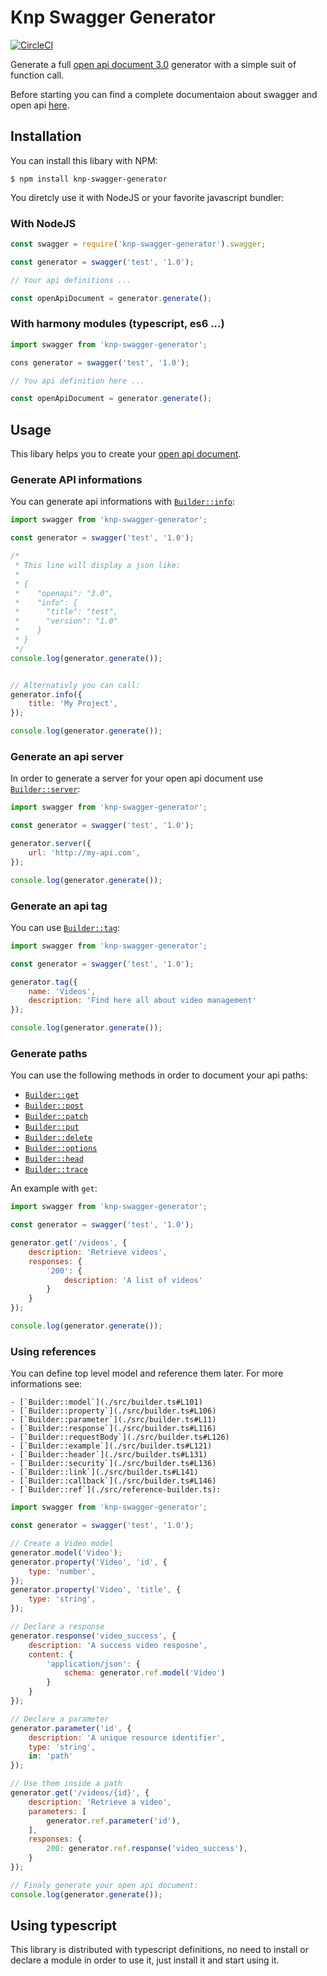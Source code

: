 Knp Swagger Generator
=====================

[![CircleCI](https://circleci.com/gh/KnpLabs/knp-swagger-generator.svg?style=svg)](https://circleci.com/gh/KnpLabs/knp-swagger-generator)

Generate a full [open api document 3.0](https://github.com/OAI/OpenAPI-Specification) generator with a simple suit of function
call.

Before starting you can find a complete documentaion about swagger and open api [here](https://swagger.io/).

## Installation

You can install this libary with NPM:

```
$ npm install knp-swagger-generator
```

You diretcly use it with NodeJS or your favorite javascript
bundler:

### With NodeJS

```javascript
const swagger = require('knp-swagger-generator').swagger;

const generator = swagger('test', '1.0');

// Your api definitions ...

const openApiDocument = generator.generate();
```

### With harmony modules (typescript, es6 ...)

```javascript
import swagger from 'knp-swagger-generator';

cons generator = swagger('test', '1.0');

// You api definition here ...

const openApiDocument = generator.generate();
```

## Usage

This libary helps you to create your [open api document](https://github.com/OAI/OpenAPI-Specification/).

### Generate API informations

You can generate api informations with [`Builder::info`](./src/builder.ts#L29):

```javascript
import swagger from 'knp-swagger-generator';

const generator = swagger('test', '1.0');

/*
 * This line will display a json like:
 *
 * {
 *    "openapi": "3.0",
 *    "info": {
 *      "title": "test",
 *      "version": "1.0"
 *    }
 * }
 */
console.log(generator.generate());


// Alternativly you can call:
generator.info({
    title: 'My Project',
});

console.log(generator.generate());
```

### Generate an api server

In order to generate a server for your open api document use [`Builder::server`](./src/builder.ts#L91):

```javascript
import swagger from 'knp-swagger-generator';

const generator = swagger('test', '1.0');

generator.server({
    url: 'http://my-api.com',
});

console.log(generator.generate());
```

### Generate an api tag

You can use [`Builder::tag`](./src/builder.ts#L96):

```javascript
import swagger from 'knp-swagger-generator';

const generator = swagger('test', '1.0');

generator.tag({
    name: 'Videos',
    description: 'Find here all about video management'
});

console.log(generator.generate());
```

### Generate paths

You can use the following methods in order to document your
api paths:

- [`Builder::get`](./src/builder.ts#L46)
- [`Builder::post`](./src/builder.ts#L51)
- [`Builder::patch`](./src/builder.ts#L56)
- [`Builder::put`](./src/builder.ts#L61)
- [`Builder::delete`](./src/builder.ts#L66)
- [`Builder::options`](./src/builder.ts#L71)
- [`Builder::head`](./src/builder.ts#L76)
- [`Builder::trace`](./src/builder.ts#L81)

An example with `get`:


```javascript
import swagger from 'knp-swagger-generator';

const generator = swagger('test', '1.0');

generator.get('/videos', {
    description: 'Retrieve videos',
    responses: {
        '200': {
            description: 'A list of videos'
        }
    }
});

console.log(generator.generate());
```

### Using references

You can define top level model and reference them later.
For more informations see:

    - [`Builder::model`](./src/builder.ts#L101)
    - [`Builder::property`](./src/builder.ts#L106)
    - [`Builder::parameter`](./src/builder.ts#L11)
    - [`Builder::response`](./src/builder.ts#L116)
    - [`Builder::requestBody`](./src/builder.ts#L126)
    - [`Builder::example`](./src/builder.ts#L121)
    - [`Builder::header`](./src/builder.ts#L131)
    - [`Builder::security`](./src/builder.ts#L136)
    - [`Builder::link`](./src/builder.ts#L141)
    - [`Builder::callback`](./src/builder.ts#L146)
    - [`Builder::ref`](./src/reference-builder.ts):

```javascript
import swagger from 'knp-swagger-generator';

const generator = swagger('test', '1.0');

// Create a Video model
generator.model('Video');
generator.property('Video', 'id', {
    type: 'number',
});
generator.property('Video', 'title', {
    type: 'string',
});

// Declare a response
generator.response('video_success', {
    description: 'A success video resposne',
    content: {
        'application/json': {
            schema: generator.ref.model('Video')
        }
    }
});

// Declare a parameter
generator.parameter('id', {
    description: 'A unique resource identifier',
    type: 'string',
    in: 'path'
});

// Use them inside a path
generator.get('/videos/{id}', {
    description: 'Retrieve a video',
    parameters: [
        generator.ref.parameter('id'),
    ],
    responses: {
        200: generator.ref.response('video_success'),
    }
});

// Finaly generate your open api document:
console.log(generator.generate());
```

## Using typescript

This library is distributed with typescript definitions, no need to install
or declare a module in order to use it, just install it and start using
it.
